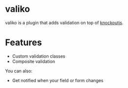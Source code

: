 # valiko

valiko is a plugin that adds validation on top of [knockoutjs](http://knockoutjs.com/).

# Features

  - Custom validation classes
  - Composite validation


You can also:
  - Get notified when your field or form changes
